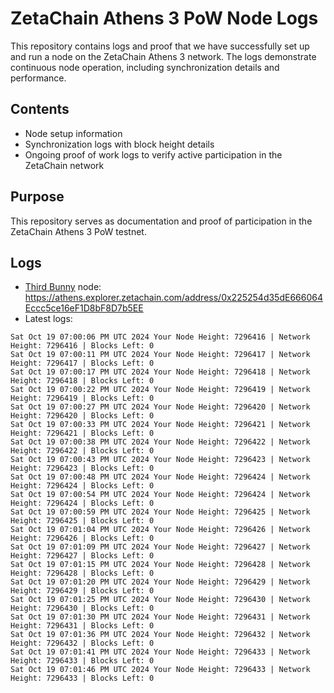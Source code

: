# ZetaChain Athens 3 PoW Node Logs
This repository contains logs and proof that we have successfully set up and run a node on the ZetaChain Athens 3 network. The logs demonstrate continuous node operation, including synchronization details and performance.

## Contents
- Node setup information
- Synchronization logs with block height details
- Ongoing proof of work logs to verify active participation in the ZetaChain network

## Purpose
This repository serves as documentation and proof of participation in the ZetaChain Athens 3 PoW testnet.

## Logs

- [Third Bunny](https://thirdbunny.xyz/) node: https://athens.explorer.zetachain.com/address/0x225254d35dE666064Eccc5ce16eF1D8bF8D7b5EE
- Latest logs:
```
Sat Oct 19 07:00:06 PM UTC 2024 Your Node Height: 7296416 | Network Height: 7296416 | Blocks Left: 0
Sat Oct 19 07:00:11 PM UTC 2024 Your Node Height: 7296417 | Network Height: 7296417 | Blocks Left: 0
Sat Oct 19 07:00:17 PM UTC 2024 Your Node Height: 7296418 | Network Height: 7296418 | Blocks Left: 0
Sat Oct 19 07:00:22 PM UTC 2024 Your Node Height: 7296419 | Network Height: 7296419 | Blocks Left: 0
Sat Oct 19 07:00:27 PM UTC 2024 Your Node Height: 7296420 | Network Height: 7296420 | Blocks Left: 0
Sat Oct 19 07:00:33 PM UTC 2024 Your Node Height: 7296421 | Network Height: 7296421 | Blocks Left: 0
Sat Oct 19 07:00:38 PM UTC 2024 Your Node Height: 7296422 | Network Height: 7296422 | Blocks Left: 0
Sat Oct 19 07:00:43 PM UTC 2024 Your Node Height: 7296423 | Network Height: 7296423 | Blocks Left: 0
Sat Oct 19 07:00:48 PM UTC 2024 Your Node Height: 7296424 | Network Height: 7296424 | Blocks Left: 0
Sat Oct 19 07:00:54 PM UTC 2024 Your Node Height: 7296424 | Network Height: 7296424 | Blocks Left: 0
Sat Oct 19 07:00:59 PM UTC 2024 Your Node Height: 7296425 | Network Height: 7296425 | Blocks Left: 0
Sat Oct 19 07:01:04 PM UTC 2024 Your Node Height: 7296426 | Network Height: 7296426 | Blocks Left: 0
Sat Oct 19 07:01:09 PM UTC 2024 Your Node Height: 7296427 | Network Height: 7296427 | Blocks Left: 0
Sat Oct 19 07:01:15 PM UTC 2024 Your Node Height: 7296428 | Network Height: 7296428 | Blocks Left: 0
Sat Oct 19 07:01:20 PM UTC 2024 Your Node Height: 7296429 | Network Height: 7296429 | Blocks Left: 0
Sat Oct 19 07:01:25 PM UTC 2024 Your Node Height: 7296430 | Network Height: 7296430 | Blocks Left: 0
Sat Oct 19 07:01:30 PM UTC 2024 Your Node Height: 7296431 | Network Height: 7296431 | Blocks Left: 0
Sat Oct 19 07:01:36 PM UTC 2024 Your Node Height: 7296432 | Network Height: 7296432 | Blocks Left: 0
Sat Oct 19 07:01:41 PM UTC 2024 Your Node Height: 7296433 | Network Height: 7296433 | Blocks Left: 0
Sat Oct 19 07:01:46 PM UTC 2024 Your Node Height: 7296433 | Network Height: 7296433 | Blocks Left: 0
```
